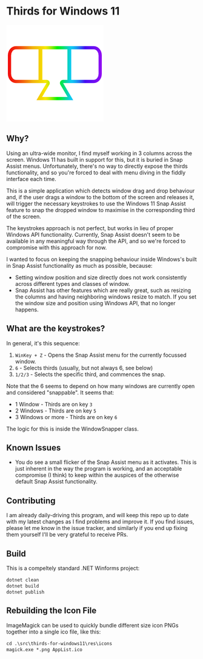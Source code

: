 # Thirds for Windows 11

![Thirds for Windows 11 Icon](src/thirds-for-windows11/res/icons/AppList.targetsize-256.png)

## Why?

Using an ultra-wide monitor, I find myself working in 3 columns across the screen.  Windows 11 has built in support for this, but it is buried in Snap Assist menus.  Unfortunately, there's no way to directly expose the thirds functionality, and so you're forced to deal with menu diving in the fiddly interface each time.

This is a simple application which detects window drag and drop behaviour and, if the user drags a window to the bottom of the screen and releases it, will trigger the necessary keystrokes to use the Windows 11 Snap Assist feature to snap the dropped window to maximise in the corresponding third of the screen.

The keystrokes approach is not perfect, but works in lieu of proper Windows API functionality.  Currently, Snap Assist doesn't seem to be available in any meaningful way through the API, and so we're forced to compromise with this approach for now.

I wanted to focus on keeping the snapping behaviour inside Windows's built in Snap Assist functionality as much as possible, because:
* Setting window position and size directly does not work consistently across different types and classes of window.
* Snap Assist has other features which are really great, such as resizing the columns and having neighboring windows resize to match.  If you set the window size and position using Windows API, that no longer happens.

## What are the keystrokes?

In general, it's this sequence:
1. `WinKey + Z` - Opens the Snap Assist menu for the currently focussed window.
2. `6` - Selects thirds (usually, but not always 6, see below)
3. `1/2/3` - Selects the specific third, and commences the snap.

Note that the 6 seems to depend on how many windows are currently open and considered "snappable".  It seems that:
* 1 Window - Thirds are on key `3`
* 2 Windows - Thirds are on key `5`
* 3 Windows or more - Thirds are on key `6`

The logic for this is inside the WindowSnapper class.

## Known Issues

* You do see a small flicker of the Snap Assist menu as it activates.  This is just inherent in the way the program is working, and an acceptable compromise (I think) to keep within the auspices of the otherwise default Snap Assist functionality.

## Contributing

I am already daily-driving this program, and will keep this repo up to date with my latest changes as I find problems and improve it.  If you find issues, please let me know in the issue tracker, and similarly if you end up fixing them yourself I'll be very grateful to receive PRs.

## Build

This is a compeltely standard .NET Winforms project:

```
dotnet clean
dotnet build
dotnet publish
```

## Rebuilding the Icon File

ImageMagick can be used to quickly bundle different size icon PNGs together into a single ico file, like this:

```
cd .\src\thirds-for-windows11\res\icons 
magick.exe *.png AppList.ico
```